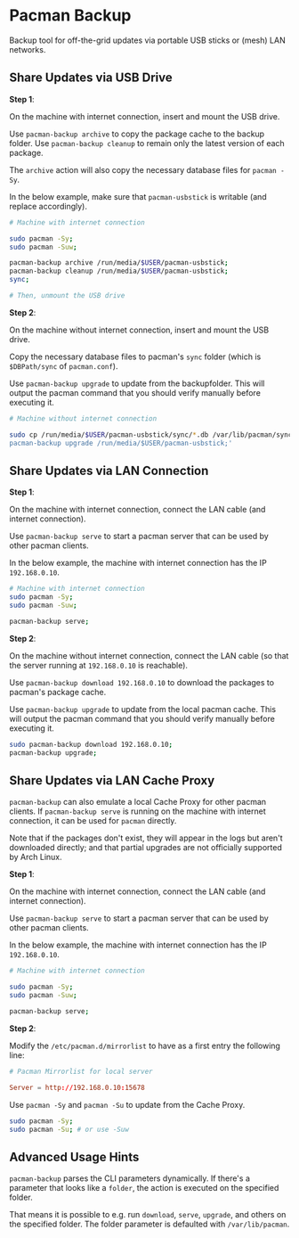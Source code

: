 
# Pacman Backup

Backup tool for off-the-grid updates via portable USB sticks or (mesh) LAN networks.


## Share Updates via USB Drive

**Step 1**:

On the machine with internet connection, insert and mount the USB drive.

Use `pacman-backup archive` to copy the package cache to the backup folder.
Use `pacman-backup cleanup` to remain only the latest version of each package.

The `archive` action will also copy the necessary database files for `pacman -Sy`.

In the below example, make sure that `pacman-usbstick` is writable (and replace
accordingly).

```bash
# Machine with internet connection

sudo pacman -Sy;
sudo pacman -Suw;

pacman-backup archive /run/media/$USER/pacman-usbstick;
pacman-backup cleanup /run/media/$USER/pacman-usbstick;
sync;

# Then, unmount the USB drive
```

**Step 2**:

On the machine without internet connection, insert and mount the USB drive.

Copy the necessary database files to pacman's `sync` folder (which is `$DBPath/sync` of `pacman.conf`).

Use `pacman-backup upgrade` to update from the backupfolder.
This will output the pacman command that you should verify manually before executing it.

```bash
# Machine without internet connection

sudo cp /run/media/$USER/pacman-usbstick/sync/*.db /var/lib/pacman/sync/;'
pacman-backup upgrade /run/media/$USER/pacman-usbstick;'
```


## Share Updates via LAN Connection

**Step 1**:

On the machine with internet connection, connect the LAN cable (and internet connection).

Use `pacman-backup serve` to start a pacman server that can be used by other pacman clients.

In the below example, the machine with internet connection has the IP `192.168.0.10`.

```bash
# Machine with internet connection
sudo pacman -Sy;
sudo pacman -Suw;

pacman-backup serve;
```

**Step 2**:

On the machine without internet connection, connect the LAN cable (so that the
server running at `192.168.0.10` is reachable).

Use `pacman-backup download 192.168.0.10` to download the packages to pacman's package cache.

Use `pacman-backup upgrade` to update from the local pacman cache.
This will output the pacman command that you should verify manually before executing it.

```bash
sudo pacman-backup download 192.168.0.10;
pacman-backup upgrade;
```

## Share Updates via LAN Cache Proxy

`pacman-backup` can also emulate a local Cache Proxy for other pacman clients.
If `pacman-backup serve` is running on the machine with internet connection, it
can be used for `pacman` directly.

Note that if the packages don't exist, they will appear in the logs but aren't downloaded
directly; and that partial upgrades are not officially supported by Arch Linux.

**Step 1**:

On the machine with internet connection, connect the LAN cable (and internet connection).

Use `pacman-backup serve` to start a pacman server that can be used by other pacman clients.

In the below example, the machine with internet connection has the IP `192.168.0.10`.

```bash
# Machine with internet connection

sudo pacman -Sy;
sudo pacman -Suw;

pacman-backup serve;
```

**Step 2**:

Modify the `/etc/pacman.d/mirrorlist` to have as a first entry the following line:

```conf
# Pacman Mirrorlist for local server

Server = http://192.168.0.10:15678
```

Use `pacman -Sy` and `pacman -Su` to update from the Cache Proxy.

```bash
sudo pacman -Sy;
sudo pacman -Su; # or use -Suw
```


## Advanced Usage Hints

`pacman-backup` parses the CLI parameters dynamically. If there's a parameter that looks
like a `folder`, the action is executed on the specified folder.

That means it is possible to e.g. run `download`, `serve`, `upgrade`, and others on the
specified folder. The folder parameter is defaulted with `/var/lib/pacman`.

